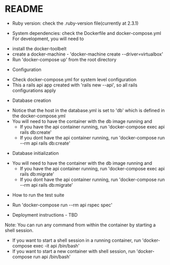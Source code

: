 # README

* Ruby version: check the .ruby-version file(currently at 2.3.1)

* System dependencies: check the Dockerfile and docker-compose.yml
For development, you will need to 
- install the docker-toolbelt
- create a docker-machine - 'docker-machine create <name> --driver=virtualbox'
- Run 'docker-compose up' from the root directory

* Configuration
- Check docker-compose.yml for system level configuration
- This a rails api app created with 'rails new --api', so all rails configurations apply

* Database creation
- Notice that the host in the database.yml is set to 'db' which is defined in the docker-compose.yml
- You will need to have the container with the db image running and
  - If you have the api container running, run 'docker-compose exec api rails db:create'
  - If you dont have the api container running, run 'docker-compose run --rm api rails db:create'

* Database initialization
- You will need to have the container with the db image running and
  - If you have the api container running, run 'docker-compose exec api rails db:migrate'
  - If you dont have the api container running, run 'docker-compose run --rm api rails db:migrate'

* How to run the test suite
- Run 'docker-compose run --rm api rspec spec'

* Deployment instructions - TBD

Note: You can run any command from within the container by starting a shell session.
- If you want to start a shell session in a running container, run 'docker-compose exec -it api /bin/bash'
- If you want to start a new container with shell session, run 'docker-compose run api /bin/bash'
